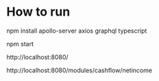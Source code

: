 # How to run

npm install apollo-server axios graphql typescript

npm start

http://localhost:8080/

http://localhost:8080/modules/cashflow/netincome
